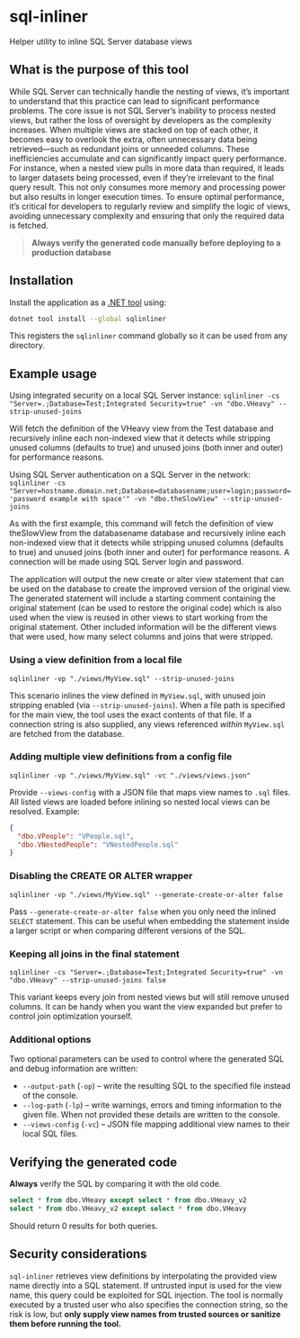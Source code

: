 # sql-inliner
Helper utility to inline SQL Server database views

## What is the purpose of this tool 
While SQL Server can technically handle the nesting of views, it’s important to understand that this practice can lead to significant performance problems. The core issue is not SQL Server’s inability to process nested views, but rather the loss of oversight by developers as the complexity increases. When multiple views are stacked on top of each other, it becomes easy to overlook the extra, often unnecessary data being retrieved—such as redundant joins or unneeded columns. These inefficiencies accumulate and can significantly impact query performance.
For instance, when a nested view pulls in more data than required, it leads to larger datasets being processed, even if they’re irrelevant to the final query result. This not only consumes more memory and processing power but also results in longer execution times. To ensure optimal performance, it’s critical for developers to regularly review and simplify the logic of views, avoiding unnecessary complexity and ensuring that only the required data is fetched.

> **Always verify the generated code manually before deploying to a production database**

## Installation

Install the application as a [.NET tool](https://learn.microsoft.com/dotnet/core/tools/) using:

```bash
dotnet tool install --global sqlinliner
```

This registers the `sqlinliner` command globally so it can be used from any directory.

## Example usage

Using integrated security on a local SQL Server instance:
``sqlinliner -cs "Server=.;Database=Test;Integrated Security=true" -vn "dbo.VHeavy" --strip-unused-joins``

Will fetch the definition of the VHeavy view from the Test database and recursively inline each non-indexed view that it detects while stripping unused columns (defaults to true) and unused joins (both inner and outer) for performance reasons.

Using SQL Server authentication on a SQL Server in the network:
``sqlinliner -cs "Server=hostname.domain.net;Database=databasename;user=login;password='password example with space'" -vn "dbo.theSlowView" --strip-unused-joins``

As with the first example, this command will fetch the definition of view theSlowView from the databasename database and recursively inline each non-indexed view that it detects while stripping unused columns (defaults to true) and unused joins (both inner and outer) for performance reasons.
A connection will be made using SQL Server login and password.

The application will output the new create or alter view statement that can be used on the database to create the improved version of the original view.
The generated statement will include a starting comment containing the original statement (can be used to restore the original code) which is also used when the view is reused in other views to start working from the original statement.
Other included information will be the different views that were used, how many select columns and joins that were stripped.

### Using a view definition from a local file
``sqlinliner -vp "./views/MyView.sql" --strip-unused-joins``

This scenario inlines the view defined in `MyView.sql`, with unused join stripping enabled (via `--strip-unused-joins`).
When a file path is specified for the main view, the tool uses the exact contents of that file. If a connection
string is also supplied, any views referenced *within* `MyView.sql` are fetched from the database.

### Adding multiple view definitions from a config file
```
sqlinliner -vp "./views/MyView.sql" -vc "./views/views.json"
```

Provide `--views-config` with a JSON file that maps view names to `.sql` files.
All listed views are loaded before inlining so nested local views can be
resolved. Example:

```json
{
  "dbo.VPeople": "VPeople.sql",
  "dbo.VNestedPeople": "VNestedPeople.sql"
}
```

### Disabling the CREATE OR ALTER wrapper
``sqlinliner -vp "./views/MyView.sql" --generate-create-or-alter false``

Pass `--generate-create-or-alter false` when you only need the inlined `SELECT`
statement. This can be useful when embedding the statement inside a larger
script or when comparing different versions of the SQL.

### Keeping all joins in the final statement
``sqlinliner -cs "Server=.;Database=Test;Integrated Security=true" -vn "dbo.VHeavy" --strip-unused-joins false``

This variant keeps every join from nested views but will still remove unused
columns. It can be handy when you want the view expanded but prefer to control
join optimization yourself.

### Additional options

Two optional parameters can be used to control where the generated SQL and debug information are written:

* `--output-path` (`-op`) – write the resulting SQL to the specified file instead of the console.
* `--log-path` (`-lp`) – write warnings, errors and timing information to the given file. When not provided these details are written to the console.
* `--views-config` (`-vc`) – JSON file mapping additional view names to their local SQL files.

## Verifying the generated code

**Always** verify the SQL by comparing it with the old code.

```sql
select * from dbo.VHeavy except select * from dbo.VHeavy_v2
select * from dbo.VHeavy_v2 except select * from dbo.VHeavy
```

Should return 0 results for both queries.

## Security considerations

`sql-inliner` retrieves view definitions by interpolating the provided view name
directly into a SQL statement. If untrusted input is used for the view name, this
query could be exploited for SQL injection. The tool is normally executed by a
trusted user who also specifies the connection string, so the risk is low, but
**only supply view names from trusted sources or sanitize them before running the
tool.**
